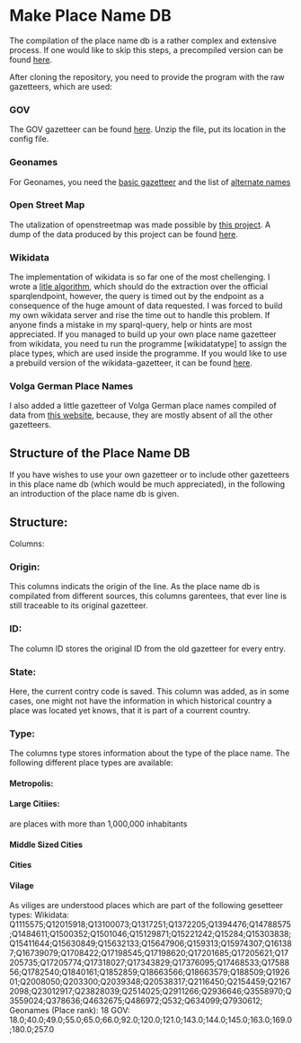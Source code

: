 # Make Place Name DB

The compilation of the place name db is a rather complex and extensive process. If one would like to skip this steps, a precompiled version can be found [here](www.urltocloud.com).

After cloning the repository, you need to provide the program with the raw gazetteers, which are used:

### GOV
The GOV gazetteer can be found [here](http://www.genealogy.net/gov/minigov/gov-data-names_current.zip). Unzip the file, put its location in the config file.

### Geonames
For Geonames, you need the [basic gazetteer](http://download.geonames.org/export/dump/allCountries.zip) and the list of [alternate names](http://download.geonames.org/export/dump/alternateNames.zip)

### Open Street Map
The utalization of openstreetmap was made possible by [this project](https://github.com/OSMNames/OSMNames). A dump of the data produced by this project can be found [here](https://github.com/geometalab/OSMNames/releases/download/v2.0/planet-latest_geonames.tsv.gz).

### Wikidata
The implementation of wikidata is so far one of the most chellenging. I wrote a [litle algorithm](), which should do the extraction over the official sparqlendpoint, however, the query is timed out by the endpoint as a consequence of the huge amount of data requested. I was forced to build my own wikidata server and rise the time out to handle this problem. If anyone finds a mistake in my sparql-query, help or hints are most appreciated. If you managed to build up your own place name gazetteer from wikidata, you need tu run the programme [wikidatatype] to assign the place types, which are used inside the programme. If you would like to use a prebuild version of the wikidata-gazetteer, it can be found [here]().

### Volga German Place Names
I also added a little gazetteer of Volga German place names compiled of data from [this website](https://www.google.com/maps/d/u/0/viewer?mid=1Sz-Sn4I1F-iqS2sNeeTPZ6-Jd8I&z=5&ll=44.713047094979764%2C45.57531150000011), because, they are mostly absent of all the other gazetteers. 

## Structure of the Place Name DB

If you have wishes to use your own gazetteer or to include other gazetteers in this place name db (which would be much appreciated), in the following an introduction of the place name db is given.

## Structure:

Columns:
### Origin: 
This columns indicats the origin of the line. As the place name db is compilated from different sources, this columns garentees, that ever line is still traceable to its original gazetteer. 
### ID:
The column ID stores the original ID from the old gazetteer for every entry.
### State:
Here, the current contry code is saved. This column was added, as in some cases, one might not have the information in which historical country a place was located yet knows, that it is part of a courrent country.
### Type:
The columns type stores information about the type of the place name. The following different place types are available:
#### Metropolis:
#### Large Citiies:
are places with more than 1,000,000 inhabitants 
#### Middle Sized Cities
#### Cities
#### Vilage
As viliges are understood places which are part of the following gesetteer types:
Wikidata:
Q1115575;Q12015918;Q13100073;Q1317251;Q1372205;Q1394476;Q14788575;Q1484611;Q1500352;Q1501046;Q15129871;Q15221242;Q15284;Q15303838;Q15411644;Q15630849;Q15632133;Q15647906;Q159313;Q15974307;Q161387;Q16739079;Q1708422;Q17198545;Q17198620;Q17201685;Q17205621;Q17205735;Q17205774;Q17318027;Q17343829;Q17376095;Q17468533;Q1758856;Q1782540;Q1840161;Q1852859;Q18663566;Q18663579;Q188509;Q192601;Q2008050;Q203300;Q2039348;Q20538317;Q2116450;Q2154459;Q21672098;Q23012917;Q23828039;Q2514025;Q2911266;Q2936646;Q3558970;Q3559024;Q378636;Q4632675;Q486972;Q532;Q634099;Q7930612; 
Geonames (Place rank):  18
GOV: 18.0;40.0;49.0;55.0;65.0;66.0;92.0;120.0;121.0;143.0;144.0;145.0;163.0;169.0;180.0;257.0



